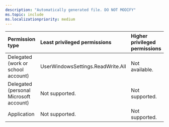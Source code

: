 ```yaml
---
description: "Automatically generated file. DO NOT MODIFY"
ms.topic: include
ms.localizationpriority: medium
---
```


|Permission type|Least privileged permissions|Higher privileged permissions|
|:---|:---|:---|
|Delegated (work or school account)|UserWindowsSettings.ReadWrite.All|Not available.|
|Delegated (personal Microsoft account)|Not supported.|Not supported.|
|Application|Not supported.|Not supported.|

